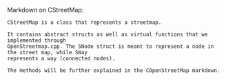 Markdown on CStreetMap:

    CStreetMap is a class that represents a streetmap.
    
    It contains abstract structs as well as virtual functions that we implemented through 
    OpenStreetmap.cpp. The SNode struct is meant to represent a node in the street map, while SWay
    represents a way (connected nodes). 

    The methods will be further explained in the COpenStreetMap markdown.  